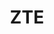---
title: ZTE
has_children: true
layout: default
redirect_to: https://hack-xpon.github.io/ont-zte
---